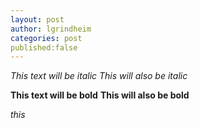 ```yaml
---
layout: post
author: lgrindheim
categories: post
published:false
---
```


*This text will be italic*
_This will also be italic_

**This text will be bold**
__This will also be bold__


*this*
